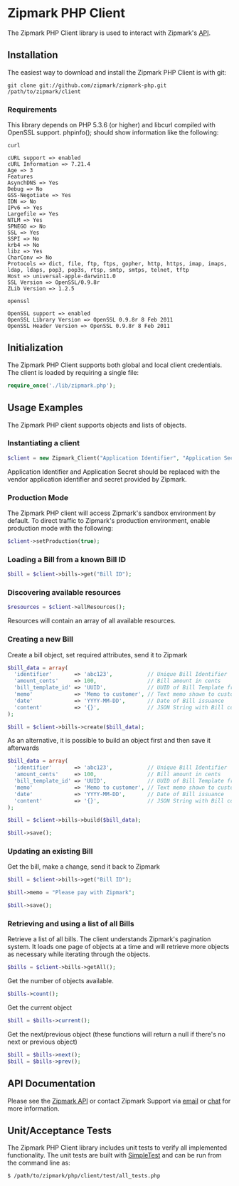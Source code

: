 # Zipmark PHP Client

The Zipmark PHP Client library is used to interact with Zipmark's [API](https://dev.zipmark.com).

## Installation

The easiest way to download and install the Zipmark PHP Client is with git:

```
git clone git://github.com/zipmark/zipmark-php.git /path/to/zipmark/client
```

### Requirements

This library depends on PHP 5.3.6 (or higher) and libcurl compiled with OpenSSL support.  phpinfo(); should show information like the following:

```
curl

cURL support => enabled
cURL Information => 7.21.4
Age => 3
Features
AsynchDNS => Yes
Debug => No
GSS-Negotiate => Yes
IDN => No
IPv6 => Yes
Largefile => Yes
NTLM => Yes
SPNEGO => No
SSL => Yes
SSPI => No
krb4 => No
libz => Yes
CharConv => No
Protocols => dict, file, ftp, ftps, gopher, http, https, imap, imaps, ldap, ldaps, pop3, pop3s, rtsp, smtp, smtps, telnet, tftp
Host => universal-apple-darwin11.0
SSL Version => OpenSSL/0.9.8r
ZLib Version => 1.2.5

openssl

OpenSSL support => enabled
OpenSSL Library Version => OpenSSL 0.9.8r 8 Feb 2011
OpenSSL Header Version => OpenSSL 0.9.8r 8 Feb 2011
```

## Initialization

The Zipmark PHP Client supports both global and local client credentials.  The client is loaded by requiring a single file:

```php
require_once('./lib/zipmark.php');
```

## Usage Examples

The Zipmark PHP client supports objects and lists of objects.  

### Instantiating a client

```php
$client = new Zipmark_Client("Application Identifier", "Application Secret");
```

Application Identifier and Application Secret should be replaced with the vendor application identifier and secret provided by Zipmark.

### Production Mode

The Zipmark PHP client will access Zipmark's sandbox environment by default.  To direct traffic to Zipmark's production environment, enable production mode with the following:

```php
$client->setProduction(true);
```

### Loading a Bill from a known Bill ID

```php
$bill = $client->bills->get("Bill ID");
```

### Discovering available resources

```php
$resources = $client->allResources();
```

Resources will contain an array of all available resources.

### Creating a new Bill

Create a bill object, set required attributes, send it to Zipmark

```php
$bill_data = array(
  'identifier'       => 'abc123',           // Unique Bill Identifier
  'amount_cents'     => 100,                // Bill amount in cents
  'bill_template_id' => 'UUID',             // UUID of Bill Template from Zipmark
  'memo'             => 'Memo to customer', // Text memo shown to customer
  'date'             => 'YYYY-MM-DD',       // Date of Bill issuance
  'content'          => '{}',               // JSON String with Bill content - rendered with template
);

$bill = $client->bills->create($bill_data);
```

As an alternative, it is possible to build an object first and then save it afterwards

```php
$bill_data = array(
  'identifier'       => 'abc123',           // Unique Bill Identifier
  'amount_cents'     => 100,                // Bill amount in cents
  'bill_template_id' => 'UUID',             // UUID of Bill Template from Zipmark
  'memo'             => 'Memo to customer', // Text memo shown to customer
  'date'             => 'YYYY-MM-DD',       // Date of Bill issuance
  'content'          => '{}',               // JSON String with Bill content - rendered with template
);

$bill = $client->bills->build($bill_data);

$bill->save();
```

### Updating an existing Bill

Get the bill, make a change, send it back to Zipmark

```php
$bill = $client->bills->get("Bill ID");

$bill->memo = "Please pay with Zipmark";

$bill->save();
```

### Retrieving and using a list of all Bills

Retrieve a list of all bills.  The client understands Zipmark's pagination system.  It loads one page of objects at a time and will retrieve more objects as necessary while iterating through the objects.

```php
$bills = $client->bills->getAll();
```

Get the number of objects available.

```php
$bills->count();
```

Get the current object

```php
$bill = $bills->current();
```

Get the next/previous object (these functions will return a null if there's no next or previous object)

```php
$bill = $bills->next();
$bill = $bills->prev();
```

## API Documentation

Please see the [Zipmark API](https://dev.zipmark.com) or contact Zipmark Support via [email](mailto:developers@zipmark.com) or [chat](http://bit.ly/zipmarkAPIchat) for more information.

## Unit/Acceptance Tests

The Zipmark PHP Client library includes unit tests to verify all implemented functionality.  The unit tests are built with [SimpleTest](http://simpletest.org) and can be run from the command line as:

```
$ /path/to/zipmark/php/client/test/all_tests.php
```
